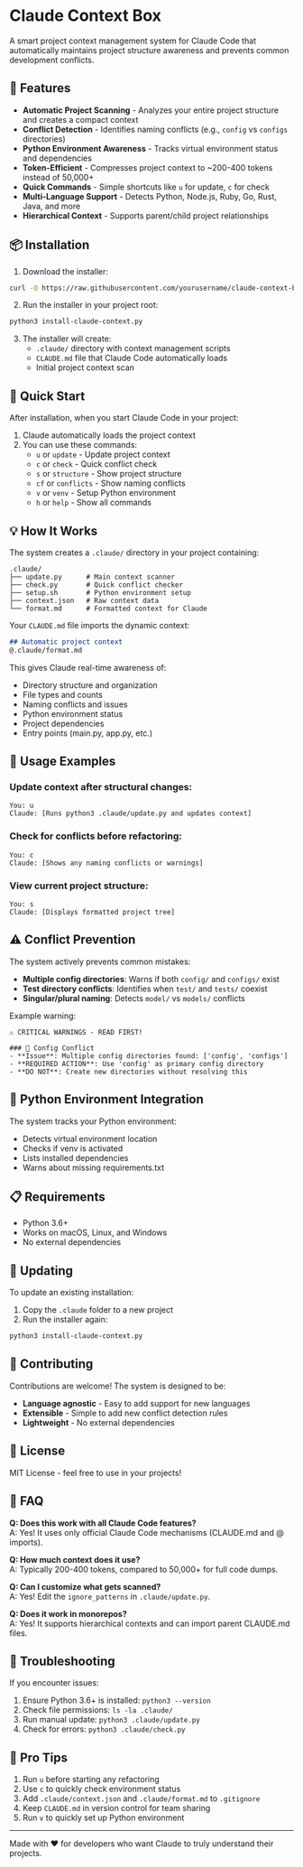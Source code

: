 # Claude Context Box

A smart project context management system for Claude Code that automatically maintains project structure awareness and prevents common development conflicts.

## 🚀 Features

- **Automatic Project Scanning** - Analyzes your entire project structure and creates a compact context
- **Conflict Detection** - Identifies naming conflicts (e.g., `config` vs `configs` directories)
- **Python Environment Awareness** - Tracks virtual environment status and dependencies
- **Token-Efficient** - Compresses project context to ~200-400 tokens instead of 50,000+
- **Quick Commands** - Simple shortcuts like `u` for update, `c` for check
- **Multi-Language Support** - Detects Python, Node.js, Ruby, Go, Rust, Java, and more
- **Hierarchical Context** - Supports parent/child project relationships

## 📦 Installation

1. Download the installer:
```bash
curl -O https://raw.githubusercontent.com/yourusername/claude-context-box/main/install-claude-context.py)
```

2. Run the installer in your project root:
```bash
python3 install-claude-context.py
```

3. The installer will create:
   - `.claude/` directory with context management scripts
   - `CLAUDE.md` file that Claude Code automatically loads
   - Initial project context scan

## 🎯 Quick Start

After installation, when you start Claude Code in your project:

1. Claude automatically loads the project context
2. You can use these commands:
   - `u` or `update` - Update project context
   - `c` or `check` - Quick conflict check
   - `s` or `structure` - Show project structure
   - `cf` or `conflicts` - Show naming conflicts
   - `v` or `venv` - Setup Python environment
   - `h` or `help` - Show all commands

## 💡 How It Works

The system creates a `.claude/` directory in your project containing:

```
.claude/
├── update.py      # Main context scanner
├── check.py       # Quick conflict checker
├── setup.sh       # Python environment setup
├── context.json   # Raw context data
└── format.md      # Formatted context for Claude
```

Your `CLAUDE.md` file imports the dynamic context:
```markdown
## Automatic project context
@.claude/format.md
```

This gives Claude real-time awareness of:
- Directory structure and organization
- File types and counts
- Naming conflicts and issues
- Python environment status
- Project dependencies
- Entry points (main.py, app.py, etc.)

## 🔧 Usage Examples

### Update context after structural changes:
```
You: u
Claude: [Runs python3 .claude/update.py and updates context]
```

### Check for conflicts before refactoring:
```
You: c
Claude: [Shows any naming conflicts or warnings]
```

### View current project structure:
```
You: s
Claude: [Displays formatted project tree]
```

## ⚠️ Conflict Prevention

The system actively prevents common mistakes:

- **Multiple config directories**: Warns if both `config/` and `configs/` exist
- **Test directory conflicts**: Identifies when `test/` and `tests/` coexist  
- **Singular/plural naming**: Detects `model/` vs `models/` conflicts

Example warning:
```
⚠️ CRITICAL WARNINGS - READ FIRST!

### 🔴 Config Conflict
- **Issue**: Multiple config directories found: ['config', 'configs']
- **REQUIRED ACTION**: Use 'config' as primary config directory
- **DO NOT**: Create new directories without resolving this
```

## 🐍 Python Environment Integration

The system tracks your Python environment:

- Detects virtual environment location
- Checks if venv is activated
- Lists installed dependencies
- Warns about missing requirements.txt

## 📋 Requirements

- Python 3.6+
- Works on macOS, Linux, and Windows
- No external dependencies

## 🔄 Updating

To update an existing installation:

1. Copy the `.claude` folder to a new project
2. Run the installer again:
```bash
python3 install-claude-context.py
```

## 🤝 Contributing

Contributions are welcome! The system is designed to be:

- **Language agnostic** - Easy to add support for new languages
- **Extensible** - Simple to add new conflict detection rules
- **Lightweight** - No external dependencies

## 📝 License

MIT License - feel free to use in your projects!

## 🙋 FAQ

**Q: Does this work with all Claude Code features?**  
A: Yes! It uses only official Claude Code mechanisms (CLAUDE.md and @ imports).

**Q: How much context does it use?**  
A: Typically 200-400 tokens, compared to 50,000+ for full code dumps.

**Q: Can I customize what gets scanned?**  
A: Yes! Edit the `ignore_patterns` in `.claude/update.py`.

**Q: Does it work in monorepos?**  
A: Yes! It supports hierarchical contexts and can import parent CLAUDE.md files.

## 🚨 Troubleshooting

If you encounter issues:

1. Ensure Python 3.6+ is installed: `python3 --version`
2. Check file permissions: `ls -la .claude/`
3. Run manual update: `python3 .claude/update.py`
4. Check for errors: `python3 .claude/check.py`

## 🌟 Pro Tips

1. Run `u` before starting any refactoring
2. Use `c` to quickly check environment status
3. Add `.claude/context.json` and `.claude/format.md` to `.gitignore`
4. Keep `CLAUDE.md` in version control for team sharing
5. Run `v` to quickly set up Python environment

---

Made with ❤️ for developers who want Claude to truly understand their projects.
